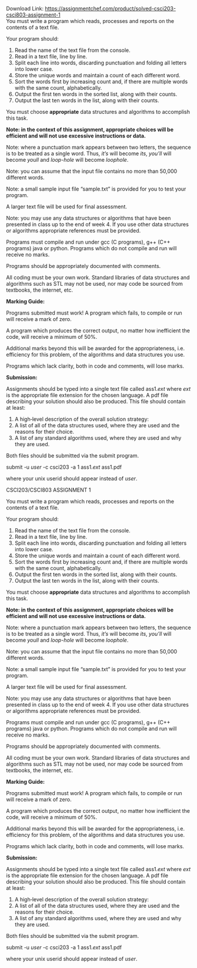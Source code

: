 Download Link: https://assignmentchef.com/product/solved-csci203-csci803-assignment-1
<br>
You must write a program which reads, processes and reports on the contents of a text file.

Your program should:

<ol>

 <li>Read the name of the text file from the console.</li>

 <li>Read in a text file, line by line.</li>

 <li>Split each line into words, discarding punctuation and folding all letters into lower case.</li>

 <li>Store the unique words and maintain a count of each different word.</li>

 <li>Sort the words first by increasing count and, if there are multiple words with the same count, alphabetically.</li>

 <li>Output the first ten words in the sorted list, along with their counts.</li>

 <li>Output the last ten words in the list, along with their counts.</li>

</ol>

You must choose <strong>appropriate</strong> data structures and algorithms to accomplish this task.

<strong>Note: in the context of this assignment, appropriate choices will be efficient and will not use excessive instructions or data. </strong>

Note: where a punctuation mark appears between two letters, the sequence is to be treated as a single word. Thus, <em>it’s</em> will become <em>its</em>, <em>you’ll</em> will become <em>youll</em> and <em>loop-hole</em> will become <em>loophole</em>.

Note: you can assume that the input file contains no more than 50,000 different words.

Note: a small sample input file “sample.txt” is provided for you to test your program.

A larger text file will be used for final assessment.

Note: you may use any data structures or algorithms that have been presented in class up to the end of week 4. If you use other data structures or algorithms appropriate references must be provided.




Programs must compile and run under gcc (C programs), g++ (C++ programs) java or python. Programs which do not compile and run will receive no marks.




Programs should be appropriately documented with comments.




All coding must be your own work. Standard libraries of data structures and algorithms such as STL may not be used, nor may code be sourced from textbooks, the internet, etc.




<strong>Marking Guide: </strong>

Programs submitted must work! A program which fails, to compile or run will receive a mark of zero.

A program which produces the correct output, no matter how inefficient the code, will receive a minimum of 50%.

Additional marks beyond this will be awarded for the appropriateness, i.e. efficiency for this problem, of the algorithms and data structures you use.

Programs which lack clarity, both in code and comments, will lose marks.




<strong>             </strong>

<strong>Submission: </strong>

Assignments should be typed into a single text file called ass1.<em>ext</em> where <em>ext</em> is the appropriate file extension for the chosen language. A pdf file describing your solution should also be produced. This file should contain at least:

<ol>

 <li>A high‐level description of the overall solution strategy:</li>

 <li>A list of all of the data structures used, where they are used and the reasons for their choice.</li>

 <li>A list of any standard algorithms used, where they are used and why they are used.</li>

</ol>

Both files should be submitted via the submit program.







submit -u <em>user</em> -c csci203 -a 1 ass1.<em>ext </em>ass1.pdf




where your unix userid should appear instead of <em>user</em>.

CSCI203/CSCI803   ASSIGNMENT 1




You must write a program which reads, processes and reports on the contents of a text file.




Your program should:

<ol>

 <li>Read the name of the text file from the console.</li>

 <li>Read in a text file, line by line.</li>

 <li>Split each line into words, discarding punctuation and folding all letters into lower case.</li>

 <li>Store the unique words and maintain a count of each different word.</li>

 <li>Sort the words first by increasing count and, if there are multiple words with the same count, alphabetically.</li>

 <li>Output the first ten words in the sorted list, along with their counts.</li>

 <li>Output the last ten words in the list, along with their counts.</li>

</ol>

You must choose <strong>appropriate</strong> data structures and algorithms to accomplish this task.

<strong>Note: in the context of this assignment, appropriate choices will be efficient and will not use excessive instructions or data. </strong>

Note: where a punctuation mark appears between two letters, the sequence is to be treated as a single word. Thus, <em>it’s</em> will become <em>its</em>, <em>you’ll</em> will become <em>youll</em> and <em>loop-hole</em> will become <em>loophole</em>.

Note: you can assume that the input file contains no more than 50,000 different words.

Note: a small sample input file “sample.txt” is provided for you to test your program.

A larger text file will be used for final assessment.

Note: you may use any data structures or algorithms that have been presented in class up to the end of week 4. If you use other data structures or algorithms appropriate references must be provided.




Programs must compile and run under gcc (C programs), g++ (C++ programs) java or python. Programs which do not compile and run will receive no marks.




Programs should be appropriately documented with comments.




All coding must be your own work. Standard libraries of data structures and algorithms such as STL may not be used, nor may code be sourced from textbooks, the internet, etc.




<strong>Marking Guide: </strong>

Programs submitted must work! A program which fails, to compile or run will receive a mark of zero.

A program which produces the correct output, no matter how inefficient the code, will receive a minimum of 50%.

Additional marks beyond this will be awarded for the appropriateness, i.e. efficiency for this problem, of the algorithms and data structures you use.

Programs which lack clarity, both in code and comments, will lose marks.




<strong>             </strong>

<strong>Submission: </strong>

Assignments should be typed into a single text file called ass1.<em>ext</em> where <em>ext</em> is the appropriate file extension for the chosen language. A pdf file describing your solution should also be produced. This file should contain at least:

<ol>

 <li>A high‐level description of the overall solution strategy:</li>

 <li>A list of all of the data structures used, where they are used and the reasons for their choice.</li>

 <li>A list of any standard algorithms used, where they are used and why they are used.</li>

</ol>

Both files should be submitted via the submit program.







submit -u <em>user</em> -c csci203 -a 1 ass1.<em>ext </em>ass1.pdf




where your unix userid should appear instead of <em>user</em>.


